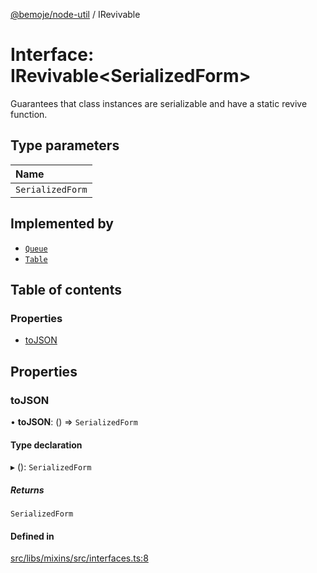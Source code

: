 [@bemoje/node-util](/docs/index.md) / IRevivable

# Interface: IRevivable<SerializedForm\>

Guarantees that class instances are serializable and have a static revive function.

## Type parameters

| Name |
| :------ |
| `SerializedForm` |

## Implemented by

- [`Queue`](/docs/classes/Queue.md)
- [`Table`](/docs/classes/Table.md)

## Table of contents

### Properties

- [toJSON](/docs/interfaces/IRevivable.md#tojson)

## Properties

### toJSON

• **toJSON**: () => `SerializedForm`

#### Type declaration

▸ (): `SerializedForm`

##### Returns

`SerializedForm`

#### Defined in

[src/libs/mixins/src/interfaces.ts:8](https://github.com/bemoje/bemoje-node-util/blob/ee11909/src/libs/mixins/src/interfaces.ts#L8)
